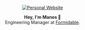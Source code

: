 <p align="center">
  <a href="https://www.manos.im/">
    <img src="https://www.manos.im/images/github-profile-banner.svg" alt="Personal Website" />
  </a>  
</p>

<p align="center">
  <b>Hey, I'm Manos 👋</b><br />
  Engineering Manager at <a href="https://www.formidable.com/">Formidable</a>.
</p>
